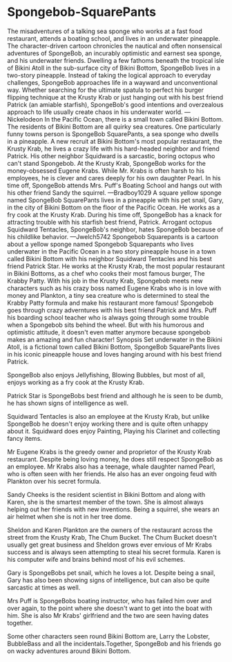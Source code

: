 # Spongebob-SquarePants

The misadventures of a talking sea sponge who works at a fast food restaurant, attends a boating school, and lives in an underwater pineapple.
The character-driven cartoon chronicles the nautical and often nonsensical adventures of SpongeBob, an incurably optimistic and earnest sea sponge, and his underwater friends. Dwelling a few fathoms beneath the tropical isle of Bikini Atoll in the sub-surface city of Bikini Bottom, SpongeBob lives in a two-story pineapple. Instead of taking the logical approach to everyday challenges, SpongeBob approaches life in a wayward and unconventional way. Whether searching for the ultimate spatula to perfect his burger flipping technique at the Krusty Krab or just hanging out with his best friend Patrick (an amiable starfish), SpongeBob's good intentions and overzealous approach to life usually create chaos in his underwater world.
—Nickelodeon
In the Pacific Ocean, there is a small town called Bikini Bottom. The residents of Bikini Bottom are all quirky sea creatures. One particularly funny towns person is SpongeBob SquarePants, a sea sponge who dwells in a pineapple. A new recruit at Bikini Bottom's most popular restaurant, the Krusty Krab, he lives a crazy life with his hard-headed neighbor and friend Patrick. His other neighbor Squidward is a sarcastic, boring octopus who can't stand Spongebob. At the Krusty Krab, SpongeBob works for the money-obsessed Eugene Krabs. While Mr. Krabs is often harsh to his employees, he is clever and cares deeply for his own daughter Pearl. In his time off, SpongeBob attends Mrs. Puff's Boating School and hangs out with his other friend Sandy the squirrel.
—Bradboy1029
A square yellow sponge named SpongeBob SquarePants lives in a pineapple with his pet snail, Gary, in the city of Bikini Bottom on the floor of the Pacific Ocean. He works as a fry cook at the Krusty Krab. During his time off, SpongeBob has a knack for attracting trouble with his starfish best friend, Patrick. Arrogant octopus Squidward Tentacles, SpongeBob's neighbor, hates SpongeBob because of his childlike behavior.
—Jwelch5742
Spongebob Squarepants is a cartoon about a yellow sponge named Spongebob Squarepants who lives underwater in the Pacific Ocean in a two story pineapple house in a town called Bikini Bottom with his neighbor Squidward Tentacles and his best friend Patrick Star. He works at the Krusty Krab, the most popular restaurant in Bikini Bottoms, as a chef who cooks their most famous burger, The Krabby Patty. With his job in the Krusty Krab, Spongebob meets new characters such as his crazy boss named Eugene Krabs who is in love with money and Plankton, a tiny sea creature who is determined to steal the Krabby Patty formula and make his restaurant more famous! Spongebob goes through crazy adverntures with his best friend Patrick and Mrs. Puff his boarding school teacher who is always going through some trouble when a Spongebob sits behind the wheel. But with his humorous and optimistic attitude, it doesn't even matter anymore because spongebob makes an amazing and fun character!
Synopsis
Set underwater in the Bikini Atoll, is a fictional town called Bikini Bottom, SpongeBob SquarePants lives in his iconic pineapple house and loves hanging around with his best friend Patrick.

SpongeBob also enjoys Jellyfishing, Blowing Bubbles, but most of all, enjoys working as a fry cook at the Krusty Krab.

Patrick Star is SpongeBobs best friend and although he is seen to be dumb, he has shown signs of intelligence as well.

Squidward Tentacles is also an employee at the Krusty Krab, but unlike SpongeBob he doesn't enjoy working there and is quite often unhappy about it. Squidward does enjoy Painting, Playing his Clarinet and collecting fancy items.

Mr Eugene Krabs is the greedy owner and proprietor of the Krusty Krab restaurant. Despite being loving money, he does still respect SpongeBob as an employee. Mr Krabs also has a teenage, whale daughter named Pearl, who is often seen with her friends. He also has an ever ongoing feud with Plankton over his secret formula.

Sandy Cheeks is the resident scientist in Bikini Bottom and along with Karen, she is the smartest member of the town. She is almost always helping out her friends with new inventions. Being a squirrel, she wears an air helmet when she is not in her tree dome.

Sheldon and Karen Plankton are the owners of the restaurant across the street from the Krusty Krab, The Chum Bucket. The Chum Bucket doesn't usually get great business and Sheldon grows ever envious of Mr Krabs success and is always seen attempting to steal his secret formula. Karen is his computer wife and brains behind most of his evil schemes.

Gary is SpongeBobs pet snail, which he loves a lot. Despite being a snail, Gary has also been showing signs of intelligence, but can also be quite sarcastic at times as well.

Mrs Puff is SpongeBobs boating instructor, who has failed him over and over again, to the point where she doesn't want to get into the boat with him. She is also Mr Krabs' girlfriend and the two are seen having dates together.

Some other characters seen round Bikini Bottom are, Larry the Lobster, BubbleBass and all the incidentals.Together, SpongeBob and his friends go on wacky adventures around Bikini Bottom.

